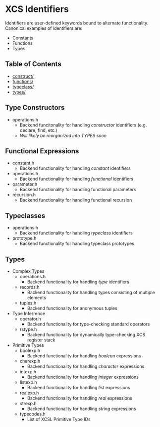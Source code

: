 
# XCS Identifiers

Identifiers are user-defined keywords bound to alternate functionality.  
Canonical examples of identifiers are:

* Constants
* Functions
* Types

## Table of Contents

* [construct/](#type-constructors)
* [functions/](#functional-expressions)
* [typeclass/](#typeclasses)
* [types/](#types)

## Type Constructors

* operations.h
  * Backend funcitonality for handling *constructor* identifiers (e.g. declare, find, etc.)
  * *Will likely be reorganized into TYPES soon*

## Functional Expressions

* constant.h
  * Backend functionality for handling *constant* identifiers
* operations.h
  * Backend functionality for handling *functional* identifiers
* parameter.h 
  * Backend functionality for handling functional parameters
* recursion.h
  * Backend functionality for handling functional recursion

## Typeclasses

* operations.h
  * Backend functionality for handling *typeclass* identifiers
* prototype.h
  * Backend functionality for handling typeclass prototypes

## Types

* Complex Types
  * operations.h
    * Backend functionality for handling *type* identifiers
  * records.h
    * Backend functionality for handling types consisting of multiple elements
  * tuples.h
    * Backend functionality for anonymous tuples
* Type Inferrence
  * operator.h
    * Backend functionality for type-checking standard operators
  * rstype.h
    * Backend functionality for dynamically type-checking XCS register stack
* Primitive Types
  * boolexp.h
    * Backend functionality for handling *boolean* expressions
  * charexp.h
    * Backend functionality for handling *character* expressions
  * intexp.h
    * Backend functionality for handling *integer* expressions
  * listexp.h
    * Backend functionality for handling *list* expressions
  * realexp.h
    * Backend functionality for handling *real* expressions
  * strexp.h
    * Backend functionality for handling *string* expressions
  * typecodes.h
    * List of XCSL Primitive Type IDs



